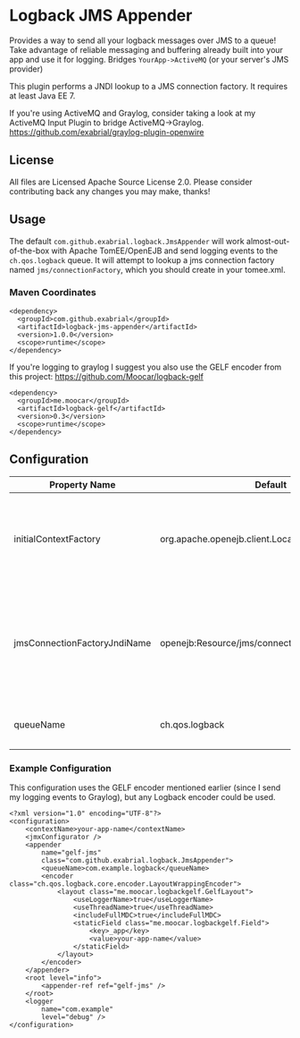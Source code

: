 # Logback JMS Appender
Provides a way to send all your logback messages over JMS to a queue! Take advantage of reliable messaging and buffering already built into your app and use it for logging. Bridges `YourApp->ActiveMQ` (or your server's JMS provider)

This plugin performs a JNDI lookup to a JMS connection factory. It requires at least Java EE 7. 

If you're using ActiveMQ and Graylog, consider taking a look at my ActiveMQ Input Plugin to bridge ActiveMQ->Graylog. https://github.com/exabrial/graylog-plugin-openwire

## License
All files are Licensed Apache Source License 2.0. Please consider contributing back any changes you may make, thanks!

## Usage

The default `com.github.exabrial.logback.JmsAppender` will work almost-out-of-the-box with Apache TomEE/OpenEJB and send logging events to the `ch.qos.logback` queue. It will attempt to lookup a jms connection factory named `jms/connectionFactory`, which you should create in your tomee.xml.


### Maven Coordinates

```
<dependency>
  <groupId>com.github.exabrial</groupId>
  <artifactId>logback-jms-appender</artifactId>
  <version>1.0.0</version>
  <scope>runtime</scope>
</dependency>
```

If you're logging to graylog I suggest you also use the GELF encoder from this project: https://github.com/Moocar/logback-gelf

```
<dependency>
  <groupId>me.moocar</groupId>
  <artifactId>logback-gelf</artifactId>
  <version>0.3</version>
  <scope>runtime</scope>
</dependency>
```

## Configuration


| Property Name                | Default                                              | Purpose                                                                                                                         | Required |
|------------------------------|------------------------------------------------------|---------------------------------------------------------------------------------------------------------------------------------|----------|
| initialContextFactory        | org.apache.openejb.client.LocalInitialContextFactory | Each Java EE server will have a different InitialContext class to use. You'll find this in your server's documentation.         | Y        |
| jmsConnectionFactoryJndiName | openejb:Resource/jms/connectionFactory               | This is passed to the initial context factory to perform the lookup. Different servers will keep resources in different places. | Y        |
| queueName                    | ch.qos.logback                                       | The JMS Queue name to send messages to.                                                                                         | Y        |

### Example Configuration

This configuration uses the GELF encoder mentioned earlier (since I send my logging events to Graylog), but any Logback encoder could be used.

```
<?xml version="1.0" encoding="UTF-8"?>
<configuration>
	<contextName>your-app-name</contextName>
	<jmxConfigurator />
	<appender
		name="gelf-jms"
		class="com.github.exabrial.logback.JmsAppender">
		<queueName>com.example.logback</queueName>
		<encoder class="ch.qos.logback.core.encoder.LayoutWrappingEncoder">
			<layout class="me.moocar.logbackgelf.GelfLayout">
				<useLoggerName>true</useLoggerName>
				<useThreadName>true</useThreadName>
				<includeFullMDC>true</includeFullMDC>
				<staticField class="me.moocar.logbackgelf.Field">
					<key>_app</key>
					<value>your-app-name</value>
				</staticField>
			</layout>
		</encoder>
	</appender>
	<root level="info">
		<appender-ref ref="gelf-jms" />
	</root>
	<logger
		name="com.example"
		level="debug" />
</configuration>
```
